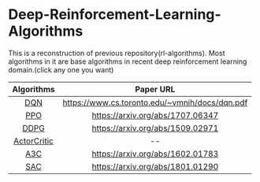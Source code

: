 # Deep-Reinforcement-Learning-Algorithms
This is a reconstruction of previous repository(rl-algorithms). Most algorithms in it are base algorithms in recent deep reinforcement learning domain.(click any one you want)  


Algorithms  | Paper URL|
| :---: | :---:|
[DQN](https://github.com/rainandwind1/Deep-Reinforcement-Learning-Algorithms/blob/master/value_based/DQN.py)  | https://www.cs.toronto.edu/~vmnih/docs/dqn.pdf |
[PPO](https://github.com/rainandwind1/Deep-Reinforcement-Learning-Algorithms/blob/master/policy_based/PPO.py)  | https://arxiv.org/abs/1707.06347 |
[DDPG](https://github.com/rainandwind1/Deep-Reinforcement-Learning-Algorithms/blob/master/policy_based/DDPG.py)  | https://arxiv.org/abs/1509.02971 |
[ActorCritic](https://github.com/rainandwind1/Deep-Reinforcement-Learning-Algorithms/blob/master/policy_based/ActorcCritic.py)  | -- |
[A3C]()  | https://arxiv.org/abs/1602.01783 |
[SAC]()  | https://arxiv.org/abs/1801.01290 |
